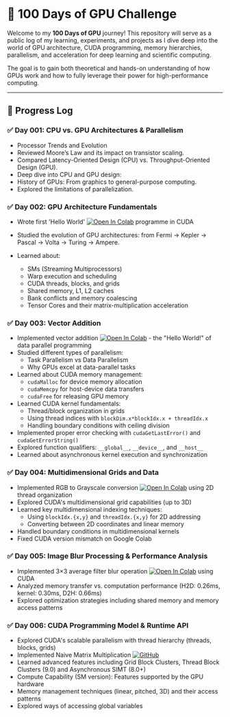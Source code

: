 # 🚀 100 Days of GPU Challenge

Welcome to my **100 Days of GPU** journey! This repository will serve as a public log of my learning, experiments, and projects as I dive deep into the world of GPU architecture, CUDA programming, memory hierarchies, parallelism, and acceleration for deep learning and scientific computing.

The goal is to gain both theoretical and hands-on understanding of how GPUs work and how to fully leverage their power for high-performance computing.

---

## 📅 Progress Log

### ✅ Day 001: CPU vs. GPU Architectures & Parallelism 
- Processor Trends and Evolution
- Reviewed Moore’s Law and its impact on transistor scaling.
- Compared Latency-Oriented Design (CPU) vs. Throughput-Oriented Design (GPU).
- Deep dive into CPU and GPU design:
- History of GPUs: From graphics to general-purpose computing.
- Explored the limitations of parallelization.

### ✅ Day 002:  GPU Architecture Fundamentals 

- Wrote first 'Hello World' [![Open In Colab](https://colab.research.google.com/assets/colab-badge.svg)](https://colab.research.google.com/gist/bikrammajhi/ddd45d3d27cd7a05c0cdd3174dc0f578/hello-world-in-cuda.ipynb) programme in CUDA

- Studied the evolution of GPU architectures: from Fermi → Kepler → Pascal → Volta → Turing → Ampere.
- Learned about:
  - SMs (Streaming Multiprocessors)
  - Warp execution and scheduling
  - CUDA threads, blocks, and grids
  - Shared memory, L1, L2 caches
  - Bank conflicts and memory coalescing
  - Tensor Cores and their matrix-multiplication acceleration

### ✅ Day 003: Vector Addition

* Implemented vector addition [![Open In Colab](https://colab.research.google.com/assets/colab-badge.svg)](https://colab.research.google.com/gist/bikrammajhi/0e86a95d1a010056c70ee1decdb2275e/vector-addition-in-cuda.ipynb) - the "Hello World!" of data parallel programming
* Studied different types of parallelism:
  * Task Parallelism vs Data Parallelism
  * Why GPUs excel at data-parallel tasks
* Learned about CUDA memory management:
  * `cudaMalloc` for device memory allocation
  * `cudaMemcpy` for host-device data transfers
  * `cudaFree` for releasing GPU memory
* Learned CUDA kernel fundamentals:
  * Thread/block organization in grids
  * Using thread indices with `blockDim.x*blockIdx.x + threadIdx.x`
  * Handling boundary conditions with ceiling division
* Implemented proper error checking with `cudaGetLastError()` and `cudaGetErrorString()`
* Explored function qualifiers: `__global__`, `__device__`, and `__host__`
* Learned about asynchronous kernel execution and synchronization

### ✅ Day 004: Multidimensional Grids and Data
* Implemented RGB to Grayscale conversion [![Open In Colab](https://colab.research.google.com/assets/colab-badge.svg)](https://colab.research.google.com/gist/bikrammajhi/b28ce2e01b465c6e1dcf5124a540ac04/rgb2gray-in-cuda.ipynb) using 2D thread organization
* Explored CUDA's multidimensional grid capabilities (up to 3D)
* Learned key multidimensional indexing techniques:
  * Using `blockIdx.{x,y}` and `threadIdx.{x,y}` for 2D addressing
  * Converting between 2D coordinates and linear memory
* Handled boundary conditions in multidimensional kernels
* Fixed CUDA version mismatch on Google Colab

### ✅ Day 005: Image Blur Processing & Performance Analysis
* Implemented 3×3 average filter blur operation [![Open In Colab](https://colab.research.google.com/assets/colab-badge.svg)](https://colab.research.google.com/gist/bikrammajhi/e4363e9116a909dcde94013aac3d6bcd/image-blur-with-cuda.ipynb) using CUDA
* Analyzed memory transfer vs. computation performance (H2D: 0.26ms, kernel: 0.30ms, D2H: 0.66ms)
* Explored optimization strategies including shared memory and memory access patterns

### ✅ Day 006: CUDA Programming Model & Runtime API
* Explored CUDA's scalable parallelism with thread hierarchy (threads, blocks, grids)
* Implemented Naive Matrix Multiplication [![GitHub](https://img.shields.io/badge/GitHub-Repository-black?logo=github)](https://github.com/bikrammajhi/100-days-of-GPU/blob/main/Day%20006_Naive_MatMul/matmul.cu)
* Learned advanced features including Grid Block Clusters, Thread Block Clusters (9.0) and Asynchronous SIMT (8.0+)
* Compute Capability (SM version): Features supported by the GPU hardware
* Memory management techniques (linear, pitched, 3D) and their access patterns
* Explored ways of accessing global variables
